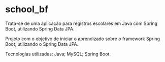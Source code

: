 # school_bf

Trata-se de uma aplicação para registros escolares em Java com Spring Boot, utilizando Spring Data JPA.

Projeto com o objetivo de iniciar o aprendizado sobre o framework Spring Boot, utilizando o Spring Data JPA. 

Tecnologias utilizadas: Java; MySQL; Spring Boot.
